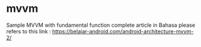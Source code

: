 # mvvm

Sample MVVM with fundamental function
complete article in Bahasa please refers to this link : https://belajar-android.com/android-architecture-mvvm-2/
